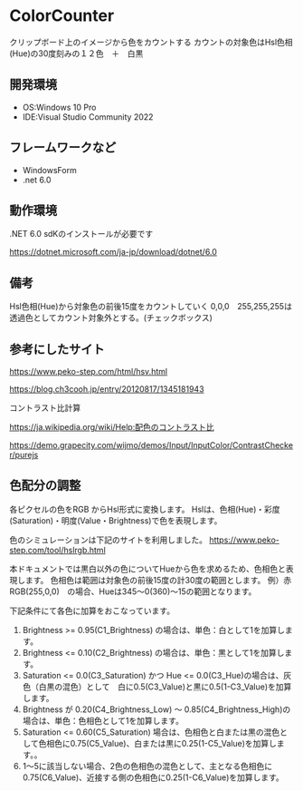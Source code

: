 # ColorCounter

クリップボード上のイメージから色をカウントする
カウントの対象色はHsl色相(Hue)の30度刻みの１２色　＋　白黒

## 開発環境

* OS:Windows 10 Pro
* IDE:Visual Studio Community 2022

## フレームワークなど

* WindowsForm
* .net 6.0

## 動作環境

.NET 6.0 sdKのインストールが必要です

https://dotnet.microsoft.com/ja-jp/download/dotnet/6.0


## 備考

Hsl色相(Hue)から対象色の前後15度をカウントしていく
0,0,0　255,255,255は透過色としてカウント対象外とする。(チェックボックス)

## 参考にしたサイト

https://www.peko-step.com/html/hsv.html

https://blog.ch3cooh.jp/entry/20120817/1345181943


コントラスト比計算

https://ja.wikipedia.org/wiki/Help:配色のコントラスト比

https://demo.grapecity.com/wijmo/demos/Input/InputColor/ContrastChecker/purejs

## 色配分の調整

各ピクセルの色をRGB からHsl形式に変換します。
Hslは、色相(Hue)・彩度(Saturation)・明度(Value・Brightness)で色を表現します。
   
色のシミュレーションは下記のサイトを利用しました。
https://www.peko-step.com/tool/hslrgb.html

本ドキュメントでは黒白以外の色についてHueから色を求めるため、色相色と表現します。
色相色は範囲は対象色の前後15度の計30度の範囲とします。
例）赤　RGB(255,0,0)　の場合、Hueは345～0(360)～15の範囲となります。

下記条件にて各色に加算をおこなっています。
1. Brightness >= 0.95(C1_Brightness) の場合は、単色：白として1を加算します。
2. Brightness <= 0.10(C2_Brightness) の場合は、単色：黒として1を加算します。
3. Saturation <= 0.0(C3_Saturation) かつ Hue <= 0.0(C3_Hue)の場合は、灰色（白黒の混色）として　白に0.5(C3_Value)と黒に0.5(1-C3_Value)を加算します。
4. Brightness が 0.20(C4_Brightness_Low) ～ 0.85(C4_Brightness_High)の場合は、単色：色相色として1を加算します。
5. Saturation <= 0.60(C5_Saturation) 場合は、色相色と白または黒の混色として色相色に0.75(C5_Value)、白または黒に0.25(1-C5_Value)を加算します。。
6. 1～5に該当しない場合、2色の色相色の混色として、主となる色相色に0.75(C6_Value)、近接する側の色相色に0.25(1-C6_Value)を加算します。
